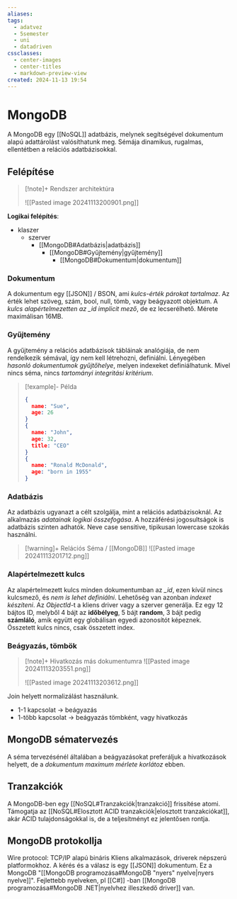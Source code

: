 ```yaml
---
aliases: 
tags:
  - adatvez
  - 5semester
  - uni
  - datadriven
cssclasses:
  - center-images
  - center-titles
  - markdown-preview-view
created: 2024-11-13 19:54
---
```


# MongoDB


A MongoDB egy [[NoSQL]] adatbázis, melynek segítségével dokumentum alapú adattárolást valósíthatunk meg. Sémája dinamikus, rugalmas, ellentétben a relációs adatbázisokkal.

## Felépítése

>[!note]+ Rendszer architektúra
>
> ![[Pasted image 20241113200901.png]]


**Logikai felépítés**:
- klaszer
	- szerver
		- [[MongoDB#Adatbázis|adatbázis]]
			- [[MongoDB#Gyűjtemény|gyűjtemény]]
				- [[MongoDB#Dokumentum|dokumentum]]

### Dokumentum

A dokumentum egy [[JSON]] / BSON, ami *kulcs-érték párokat tartalmaz*. Az érték lehet szöveg, szám, bool, null, tömb, vagy beágyazott objektum. A *kulcs alapértelmezetten az \_id implicit mező*, de ez lecserélhető.
Mérete maximálisan 16MB.

### Gyűjtemény

A gyűjtemény a relációs adatbázisok tábláinak analógiája, de nem rendelkezik sémával, így nem kell létrehozni, definiálni. Lényegében *hasonló dokumentumok* *gyűjtőhelye*, melyen indexeket definiálhatunk. Mivel nincs séma, nincs *tartományi integritási kritérium*.

> [!example]- Példa
> ```json
> {
> 	name: "Sue",
> 	age: 26
> }
> {
> 	name: "John",
> 	age: 32,
> 	title: "CEO"
> }
> {
> 	name: "Ronald McDonald",
> 	age: "born in 1955"
> }
> ```

### Adatbázis

Az adatbázis ugyanazt a célt szolgálja, mint a relációs adatbázisoknál. Az alkalmazás *adatainak logikai összefogása*. A hozzáférési jogosultságok is adatbázis szinten adhatók. Neve case sensitive, tipikusan lowercase szokás használni.

>[!warning]+ Relációs Séma / [[MongoDB]]
> ![[Pasted image 20241113201712.png]]

### Alapértelmezett kulcs

Az alapértelmezett kulcs minden dokumentumban az *\_id*, ezen kívül nincs kulcsmező, és *nem is lehet definiálni*. Lehetőség van azonban *indexet készíteni*. Az *ObjectId*-t a kliens driver vagy a szerver generálja. Ez egy 12 bájtos ID, melyből 4 bájt az **időbélyeg**, 5 bájt **random**, 3 bájt pedig **számláló**, amik együtt egy globálisan egyedi azonosítót képeznek. Összetett kulcs nincs, csak összetett index.

### Beágyazás, tömbök

>[!note]+ Hivatkozás más dokumentumra
> ![[Pasted image 20241113203551.png]]
>
> ![[Pasted image 20241113203612.png]]

Join helyett normalizálást használunk.


- 1-1 kapcsolat -> beágyazás
- 1-több kapcsolat -> beágyazás tömbként, vagy hivatkozás


## MongoDB sématervezés

A séma tervezésénél általában a beágyazásokat preferáljuk a hivatkozások helyett, de a *dokumentum maximum mérlete* *korlátoz* ebben.


## Tranzakciók

A MongoDB-ben egy [[NoSQL#Tranzakciók|tranzakció]] frissítése atomi. Támogatja az [[NoSQL#Elosztott ACID tranzakciók|elosztott tranzakciókat]], akár ACID tulajdonságokkal is, de a teljesítményt ez jelentősen rontja.

## MongoDB protokollja

Wire protocol: TCP/IP alapú bináris
Kliens alkalmazások, driverek népszerú platformokhoz.
A kérés és a válasz is egy [[JSON]] dokumentum. Ez a MongoDB "[[MongoDB programozása#MongoDB "nyers" nyelve|nyers nyelve]]". Fejlettebb nyelveken, pl [[C#]] -ban [[MongoDB programozása#MongoDB .NET|nyelvhez illeszkedő driver]] van.

